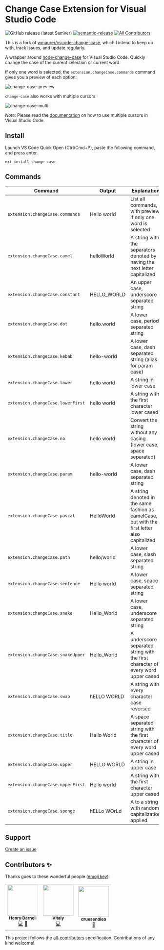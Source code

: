 # Change Case Extension for Visual Studio Code
![GitHub release (latest SemVer)](https://img.shields.io/github/v/release/hjdarnel/vscode-change-case?style=flat-square)  [![semantic-release](https://img.shields.io/badge/%20%20%F0%9F%93%A6%F0%9F%9A%80-semantic--release-e10079.svg)](https://github.com/semantic-release/semantic-release)<!-- ALL-CONTRIBUTORS-BADGE:START - Do not remove or modify this section -->
[![All Contributors](https://img.shields.io/badge/all_contributors-3-orange.svg?style=flat-square)](#contributors-)
<!-- ALL-CONTRIBUTORS-BADGE:END -->

This is a fork of [wmaurer/vscode-change-case](https://github.com/hjdarnel/vscode-change-case), which I intend to keep up with, track issues, and update regularly.

A wrapper around [node-change-case](https://github.com/blakeembrey/node-change-case) for Visual Studio Code.
Quickly change the case of the current selection or current word.

If only one word is selected, the `extension.changeCase.commands` command gives you a preview of each option:

![change-case-preview](https://cloud.githubusercontent.com/assets/2899448/10712456/3c5e29b6-7a9c-11e5-9ce4-7eb944889696.gif)

`change-case` also works with multiple cursors:

![change-case-multi](https://cloud.githubusercontent.com/assets/2899448/10712454/1a9019e8-7a9c-11e5-8f06-91fd2d7e21bf.gif)

*Note:* Please read the [documentation](https://code.visualstudio.com/Docs/editor/editingevolved) on how to use multiple cursors in Visual Studio Code.

## Install

Launch VS Code Quick Open (Ctrl/Cmd+P), paste the following command, and press enter.
```
ext install change-case
```

## Commands

| Command                           | Output      | Explanation                                                                                   |
|-----------------------------------|-------------|-----------------------------------------------------------------------------------------------|
| `extension.changeCase.commands`   | Hello world | List all commands, with preview if only one word is selected                                  |
| `extension.changeCase.camel`      | helloWorld  | A string with the separators denoted by having the next letter capitalized                    |
| `extension.changeCase.constant`   | HELLO_WORLD | An upper case, underscore separated string                                                    |
| `extension.changeCase.dot`        | hello.world | A lower case, period separated string                                                         |
| `extension.changeCase.kebab`      | hello-world | A lower case, dash separated string (alias for param case)                                    |
| `extension.changeCase.lower`      | hello world | A string in lower case                                                                        |
| `extension.changeCase.lowerFirst` | hello world | A string with the first character lower cased                                                 |
| `extension.changeCase.no`         | hello world | Convert the string without any casing (lower case, space separated)                           |
| `extension.changeCase.param`      | hello-world | A lower case, dash separated string                                                           |
| `extension.changeCase.pascal`     | HelloWorld  | A string denoted in the same fashion as camelCase, but with the first letter also capitalized |
| `extension.changeCase.path`       | hello/world | A lower case, slash separated string                                                          |
| `extension.changeCase.sentence`   | Hello world | A lower case, space separated string                                                          |
| `extension.changeCase.snake`      | Hello_World | A lower case, underscore separated string                                                     |
| `extension.changeCase.snakeUpper` | Hello_World | A underscore separated string with the first character of every word upper cased              |
| `extension.changeCase.swap`       | hELLO WORLD | A string with every character case reversed                                                   |
| `extension.changeCase.title`      | Hello World | A space separated string with the first character of every word upper cased                   |
| `extension.changeCase.upper`      | HELLO WORLD | A string in upper case                                                                        |
| `extension.changeCase.upperFirst` | Hello world | A string with the first character upper cased                                                 |
| `extension.changeCase.sponge`     | hELLo WOrLd | A to a string with random capitalization applied                                              |



## Support

[Create an issue](https://github.com/hjdarnel/vscode-change-case/issues)

## Contributors ✨

Thanks goes to these wonderful people ([emoji key](https://allcontributors.org/docs/en/emoji-key)):

<!-- ALL-CONTRIBUTORS-LIST:START - Do not remove or modify this section -->
<!-- prettier-ignore-start -->
<!-- markdownlint-disable -->
<table>
  <tr>
    <td align="center"><a href="http://darnell.io"><img src="https://avatars1.githubusercontent.com/u/7868899?v=4?s=100" width="100px;" alt=""/><br /><sub><b>Henry Darnell</b></sub></a><br /><a href="https://github.com/hjdarnel/vscode-change-case/commits?author=hjdarnel" title="Code">💻</a> <a href="https://github.com/hjdarnel/vscode-change-case/commits?author=hjdarnel" title="Documentation">📖</a></td>
    <td align="center"><a href="http://zardoy.com"><img src="https://avatars.githubusercontent.com/u/46503702?v=4?s=100" width="100px;" alt=""/><br /><sub><b>Vitaly</b></sub></a><br /><a href="https://github.com/hjdarnel/vscode-change-case/commits?author=zardoy" title="Code">💻</a></td>
    <td align="center"><a href="https://github.com/druesendieb"><img src="https://avatars.githubusercontent.com/u/2674011?v=4?s=100" width="100px;" alt=""/><br /><sub><b>druesendieb</b></sub></a><br /><a href="#ideas-druesendieb" title="Ideas, Planning, & Feedback">🤔</a></td>
  </tr>
</table>

<!-- markdownlint-restore -->
<!-- prettier-ignore-end -->

<!-- ALL-CONTRIBUTORS-LIST:END -->

This project follows the [all-contributors](https://github.com/all-contributors/all-contributors) specification. Contributions of any kind welcome!